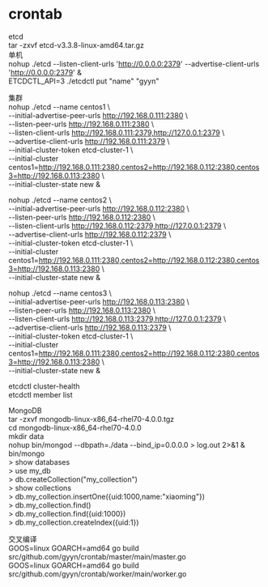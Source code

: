 # crontab

etcd  
tar -zxvf etcd-v3.3.8-linux-amd64.tar.gz  
单机  
nohup ./etcd --listen-client-urls 'http://0.0.0.0:2379' --advertise-client-urls 'http://0.0.0.0:2379' &  
ETCDCTL_API=3 ./etcdctl put "name" "gyyn"  

集群  
nohup ./etcd --name centos1 \  
--initial-advertise-peer-urls http://192.168.0.111:2380 \  
--listen-peer-urls http://192.168.0.111:2380 \  
--listen-client-urls http://192.168.0.111:2379,http://127.0.0.1:2379 \  
--advertise-client-urls http://192.168.0.111:2379 \  
--initial-cluster-token etcd-cluster-1 \  
--initial-cluster centos1=http://192.168.0.111:2380,centos2=http://192.168.0.112:2380,centos3=http://192.168.0.113:2380 \  
--initial-cluster-state new &  

nohup ./etcd --name centos2 \  
--initial-advertise-peer-urls http://192.168.0.112:2380 \  
--listen-peer-urls http://192.168.0.112:2380 \  
--listen-client-urls http://192.168.0.112:2379,http://127.0.0.1:2379 \  
--advertise-client-urls http://192.168.0.112:2379 \  
--initial-cluster-token etcd-cluster-1 \  
--initial-cluster centos1=http://192.168.0.111:2380,centos2=http://192.168.0.112:2380,centos3=http://192.168.0.113:2380 \  
--initial-cluster-state new &  

nohup ./etcd --name centos3 \  
--initial-advertise-peer-urls http://192.168.0.113:2380 \  
--listen-peer-urls http://192.168.0.113:2380 \  
--listen-client-urls http://192.168.0.113:2379,http://127.0.0.1:2379 \  
--advertise-client-urls http://192.168.0.113:2379 \  
--initial-cluster-token etcd-cluster-1 \  
--initial-cluster centos1=http://192.168.0.111:2380,centos2=http://192.168.0.112:2380,centos3=http://192.168.0.113:2380 \  
--initial-cluster-state new &  

etcdctl cluster-health  
etcdctl member list  


MongoDB  
tar -zxvf mongodb-linux-x86_64-rhel70-4.0.0.tgz  
cd mongodb-linux-x86_64-rhel70-4.0.0  
mkdir data  
nohup bin/mongod --dbpath=./data --bind_ip=0.0.0.0 > log.out 2>&1 &  
bin/mongo  
\> show databases  
\> use my_db  
\> db.createCollection("my_collection")  
\> show collections  
\> db.my_collection.insertOne({uid:1000,name:"xiaoming"})  
\> db.my_collection.find()  
\> db.my_collection.find({uid:1000})  
\> db.my_collection.createIndex({uid:1})  


交叉编译  
GOOS=linux GOARCH=amd64 go build src/github.com/gyyn/crontab/master/main/master.go  
GOOS=linux GOARCH=amd64 go build src/github.com/gyyn/crontab/worker/main/worker.go  